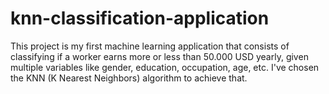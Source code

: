 # knn-classification-application
This project is my first machine learning application that consists of classifying if a worker earns more or less than 50.000 USD yearly, given multiple variables like gender, education, occupation, age, etc. I've chosen the KNN (K Nearest Neighbors) algorithm to achieve that.
